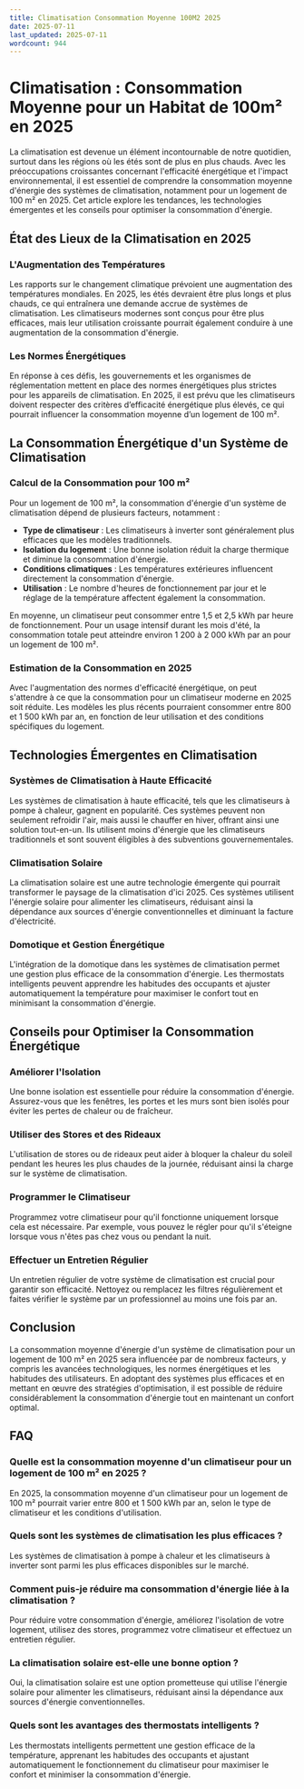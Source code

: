 ```yaml
---
title: Climatisation Consommation Moyenne 100M2 2025
date: 2025-07-11
last_updated: 2025-07-11
wordcount: 944
---
```


# Climatisation : Consommation Moyenne pour un Habitat de 100m² en 2025

La climatisation est devenue un élément incontournable de notre quotidien, surtout dans les régions où les étés sont de plus en plus chauds. Avec les préoccupations croissantes concernant l'efficacité énergétique et l'impact environnemental, il est essentiel de comprendre la consommation moyenne d'énergie des systèmes de climatisation, notamment pour un logement de 100 m² en 2025. Cet article explore les tendances, les technologies émergentes et les conseils pour optimiser la consommation d'énergie.

## État des Lieux de la Climatisation en 2025

### L'Augmentation des Températures

Les rapports sur le changement climatique prévoient une augmentation des températures mondiales. En 2025, les étés devraient être plus longs et plus chauds, ce qui entraînera une demande accrue de systèmes de climatisation. Les climatiseurs modernes sont conçus pour être plus efficaces, mais leur utilisation croissante pourrait également conduire à une augmentation de la consommation d'énergie.

### Les Normes Énergétiques

En réponse à ces défis, les gouvernements et les organismes de réglementation mettent en place des normes énergétiques plus strictes pour les appareils de climatisation. En 2025, il est prévu que les climatiseurs doivent respecter des critères d’efficacité énergétique plus élevés, ce qui pourrait influencer la consommation moyenne d’un logement de 100 m².

## La Consommation Énergétique d'un Système de Climatisation

### Calcul de la Consommation pour 100 m²

Pour un logement de 100 m², la consommation d'énergie d'un système de climatisation dépend de plusieurs facteurs, notamment :

- **Type de climatiseur** : Les climatiseurs à inverter sont généralement plus efficaces que les modèles traditionnels.
- **Isolation du logement** : Une bonne isolation réduit la charge thermique et diminue la consommation d'énergie.
- **Conditions climatiques** : Les températures extérieures influencent directement la consommation d'énergie.
- **Utilisation** : Le nombre d'heures de fonctionnement par jour et le réglage de la température affectent également la consommation.

En moyenne, un climatiseur peut consommer entre 1,5 et 2,5 kWh par heure de fonctionnement. Pour un usage intensif durant les mois d'été, la consommation totale peut atteindre environ 1 200 à 2 000 kWh par an pour un logement de 100 m².

### Estimation de la Consommation en 2025

Avec l'augmentation des normes d'efficacité énergétique, on peut s'attendre à ce que la consommation pour un climatiseur moderne en 2025 soit réduite. Les modèles les plus récents pourraient consommer entre 800 et 1 500 kWh par an, en fonction de leur utilisation et des conditions spécifiques du logement.

## Technologies Émergentes en Climatisation

### Systèmes de Climatisation à Haute Efficacité

Les systèmes de climatisation à haute efficacité, tels que les climatiseurs à pompe à chaleur, gagnent en popularité. Ces systèmes peuvent non seulement refroidir l'air, mais aussi le chauffer en hiver, offrant ainsi une solution tout-en-un. Ils utilisent moins d'énergie que les climatiseurs traditionnels et sont souvent éligibles à des subventions gouvernementales.

### Climatisation Solaire

La climatisation solaire est une autre technologie émergente qui pourrait transformer le paysage de la climatisation d'ici 2025. Ces systèmes utilisent l'énergie solaire pour alimenter les climatiseurs, réduisant ainsi la dépendance aux sources d'énergie conventionnelles et diminuant la facture d'électricité.

### Domotique et Gestion Énergétique

L'intégration de la domotique dans les systèmes de climatisation permet une gestion plus efficace de la consommation d'énergie. Les thermostats intelligents peuvent apprendre les habitudes des occupants et ajuster automatiquement la température pour maximiser le confort tout en minimisant la consommation d'énergie.

## Conseils pour Optimiser la Consommation Énergétique

### Améliorer l'Isolation

Une bonne isolation est essentielle pour réduire la consommation d'énergie. Assurez-vous que les fenêtres, les portes et les murs sont bien isolés pour éviter les pertes de chaleur ou de fraîcheur.

### Utiliser des Stores et des Rideaux

L'utilisation de stores ou de rideaux peut aider à bloquer la chaleur du soleil pendant les heures les plus chaudes de la journée, réduisant ainsi la charge sur le système de climatisation.

### Programmer le Climatiseur

Programmez votre climatiseur pour qu'il fonctionne uniquement lorsque cela est nécessaire. Par exemple, vous pouvez le régler pour qu'il s'éteigne lorsque vous n'êtes pas chez vous ou pendant la nuit.

### Effectuer un Entretien Régulier

Un entretien régulier de votre système de climatisation est crucial pour garantir son efficacité. Nettoyez ou remplacez les filtres régulièrement et faites vérifier le système par un professionnel au moins une fois par an.

## Conclusion

La consommation moyenne d'énergie d'un système de climatisation pour un logement de 100 m² en 2025 sera influencée par de nombreux facteurs, y compris les avancées technologiques, les normes énergétiques et les habitudes des utilisateurs. En adoptant des systèmes plus efficaces et en mettant en œuvre des stratégies d'optimisation, il est possible de réduire considérablement la consommation d'énergie tout en maintenant un confort optimal.

## FAQ

### Quelle est la consommation moyenne d'un climatiseur pour un logement de 100 m² en 2025 ?

En 2025, la consommation moyenne d'un climatiseur pour un logement de 100 m² pourrait varier entre 800 et 1 500 kWh par an, selon le type de climatiseur et les conditions d'utilisation.

### Quels sont les systèmes de climatisation les plus efficaces ?

Les systèmes de climatisation à pompe à chaleur et les climatiseurs à inverter sont parmi les plus efficaces disponibles sur le marché.

### Comment puis-je réduire ma consommation d'énergie liée à la climatisation ?

Pour réduire votre consommation d'énergie, améliorez l'isolation de votre logement, utilisez des stores, programmez votre climatiseur et effectuez un entretien régulier.

### La climatisation solaire est-elle une bonne option ?

Oui, la climatisation solaire est une option prometteuse qui utilise l'énergie solaire pour alimenter les climatiseurs, réduisant ainsi la dépendance aux sources d'énergie conventionnelles.

### Quels sont les avantages des thermostats intelligents ?

Les thermostats intelligents permettent une gestion efficace de la température, apprenant les habitudes des occupants et ajustant automatiquement le fonctionnement du climatiseur pour maximiser le confort et minimiser la consommation d'énergie.
